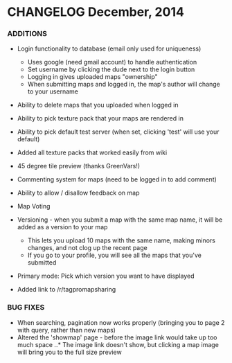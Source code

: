 # CHANGELOG December, 2014

### ADDITIONS

* Login functionality to database (email only used for uniqueness)
  * Uses google (need gmail account) to handle authentication
  * Set username by clicking the dude next to the login button
  * Logging in gives uploaded maps "ownership"
  * When submitting maps and logged in, the map's author will change to your username

* Ability to delete maps that you uploaded when logged in
* Ability to pick texture pack that your maps are rendered in
* Ability to pick default test server (when set, clicking 'test' will use your default)
* Added all texture packs that worked easily from wiki
* 45 degree tile preview (thanks GreenVars!)
* Commenting system for maps (need to be logged in to add comment)
* Ability to allow / disallow feedback on map
* Map Voting
* Versioning - when you submit a map with the same map name, it will be added as a version to your map
  * This lets you upload 10 maps with the same name, making minors changes, and not clog up the recent page
  * If you go to your profile, you will see all the maps that you've submitted
* Primary mode: Pick which version you want to have displayed
* Added link to /r/tagpromapsharing


### BUG FIXES
* When searching, pagination now works properly (bringing you to page 2 with query, rather than new maps)
* Altered the 'showmap' page - before the image link would take up too much space
..* The image link doesn't show, but clicking a map image will bring you to the full size preview
